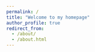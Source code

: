 ```yaml
---
permalink: /
title: "Welcome to my homepage"
author_profile: true
redirect_from: 
  - /about/
  - /about.html
---
```


